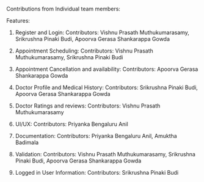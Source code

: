 Contributions from Individual team members:

Features:

1) Register and Login:
Contributors: Vishnu Prasath Muthukumarasamy,
Srikrushna Pinaki Budi,
Apoorva Gerasa Shankarappa Gowda

2) Appointment Scheduling:
Contributors: Vishnu Prasath Muthukumarasamy,
Srikrushna Pinaki Budi

3) Appointment Cancellation and availability:
Contributors: Apoorva Gerasa Shankarappa Gowda

4) Doctor Profile and Medical History:
Contributors: Srikrushna Pinaki Budi,
Apoorva Gerasa Shankarappa Gowda

5) Doctor Ratings and reviews:
Contributors: Vishnu Prasath Muthukumarasamy

6) UI/UX:
Contributors: Priyanka Bengaluru Anil

7) Documentation:
Contributors: Priyanka Bengaluru Anil,
Amuktha Badimala

8) Validation:
Contributors: Vishnu Prasath Muthukumarasamy,
Srikrushna Pinaki Budi,
Apoorva Gerasa Shankarappa Gowda

9) Logged in User Information:
Contributors: Srikrushna Pinaki Budi
